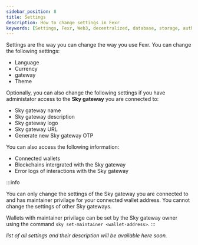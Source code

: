 ```yaml
---
sidebar_position: 8
title: Settings
description: How to change settings in Fexr
keywords: [Settings, Fexr, Web3, decentralized, database, storage, authentication, login, console, secure, platform]
---
```


Settings are the way you can change the way you use Fexr. You can change the following settings:

- Language
- Currency
- gateway
- Theme

Optionally, you can also change the following settings if you have administator access to the **Sky gateway** you are connected to:

- Sky gateway name
- Sky gateway description
- Sky gateway logo
- Sky gateway URL
- Generate new Sky gateway OTP

You can also access the following information:

- Connected wallets
- Blockchains intergrated with the Sky gateway
- Error logs of interactions with the Sky gateway

:::info

You can only change the settings of the Sky gateway you are connected to and has maintainer privilage for your connected wallet address. You cannot change the settings of other Sky gateways.

Wallets with maintainer privilage can be set by the Sky gateway owner using the command `sky set-maintainer <wallet-address>`.
:::

_list of all settings and their description will be available here soon._
